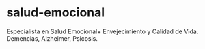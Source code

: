 # salud-emocional
Especialista en Salud Emocional+
Envejecimiento y Calidad de Vida. 
Demencias, Alzheimer, Psicosis.
